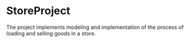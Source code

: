 # StoreProject
The project implements modeling and implementation of the process of loading and selling goods in a store.
